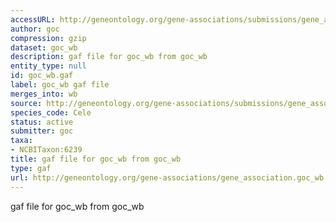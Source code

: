 ```yaml
---
accessURL: http://geneontology.org/gene-associations/submissions/gene_association.goc_wb.gz
author: goc
compression: gzip
dataset: goc_wb
description: gaf file for goc_wb from goc_wb
entity_type: null
id: goc_wb.gaf
label: goc_wb gaf file
merges_into: wb
source: http://geneontology.org/gene-associations/submissions/gene_association.goc_wb.gz
species_code: Cele
status: active
submitter: goc
taxa:
- NCBITaxon:6239
title: gaf file for goc_wb from goc_wb
type: gaf
url: http://geneontology.org/gene-associations/gene_association.goc_wb.gz
---
```


gaf file for goc_wb from goc_wb
